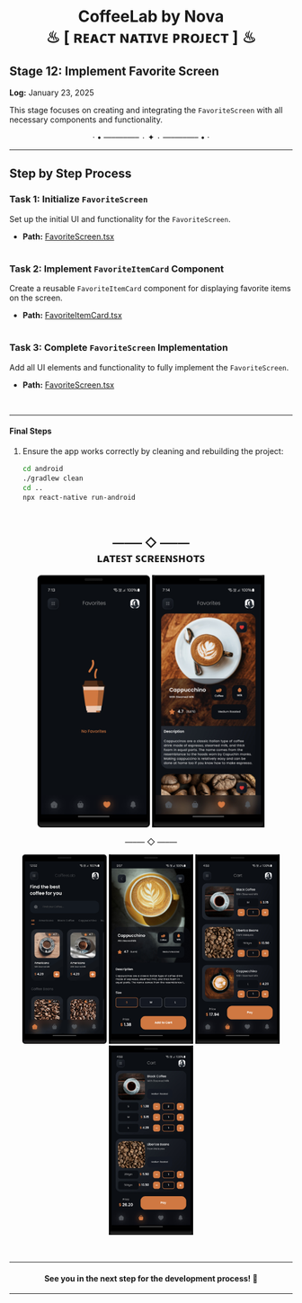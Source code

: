 <h1 align="center" >  
CoffeeLab by Nova <br> 
♨ [ ʀᴇᴀᴄᴛ ɴᴀᴛɪᴠᴇ ᴘʀᴏᴊᴇᴄᴛ ] ♨
</h1>


## Stage 12: Implement Favorite Screen  
**Log:** January 23, 2025  

This stage focuses on creating and integrating the `FavoriteScreen` with all necessary components and functionality.  



<p align="center">  
· • —–—–—– ٠ ✦ ٠ —–—–—– • ·
</p>

---

## Step by Step Process

### Task 1: Initialize `FavoriteScreen`  
Set up the initial UI and functionality for the `FavoriteScreen`.  
- **Path:** [FavoriteScreen.tsx](./src/screens/FavoriteScreen.tsx)  

#
### Task 2: Implement `FavoriteItemCard` Component  
Create a reusable `FavoriteItemCard` component for displaying favorite items on the screen.  
- **Path:** [FavoriteItemCard.tsx](./src/components/FavoriteItemCard.tsx)  

#
### Task 3: Complete `FavoriteScreen` Implementation  
Add all UI elements and functionality to fully implement the `FavoriteScreen`.  
- **Path:** [FavoriteScreen.tsx](./src/screens/FavoriteScreen.tsx)  

<br/>

---

#### Final Steps  

1. Ensure the app works correctly by cleaning and rebuilding the project:

   ```bash
   cd android
   ./gradlew clean
   cd ..
   npx react-native run-android
   ```

<br/>



<h2 align="center" > 
 —–— ◇ —–—  <br/>
ʟᴀᴛᴇꜱᴛ ꜱᴄʀᴇᴇɴꜱʜᴏᴛꜱ
</h2> 

<p align="center">  
<img src="./_archive/screenshots/screenshot-6-fav-1.png" width=200>  
<img src="./_archive/screenshots/screenshot-7-fav-2.jpg" width=200>
</p>

<p align="center"> 
 —–— ◇ —–— 
</p>

<p align="center">  
<img src="./_archive/screenshots/screenshot-1-home.png" width=150>  
<img src="./_archive/screenshots/screenshot-3-coffee.jpg" width=150>
<img src="./_archive/screenshots/screenshot-4-cart-1.jpg" width=150>  
<img src="./_archive/screenshots/screenshot-5-cart-2.jpg" width=150>  
</p>  

<br/>

---

<h4 align="center" >  
See you in the next step for the development process! 🚀
</h4> 

---
